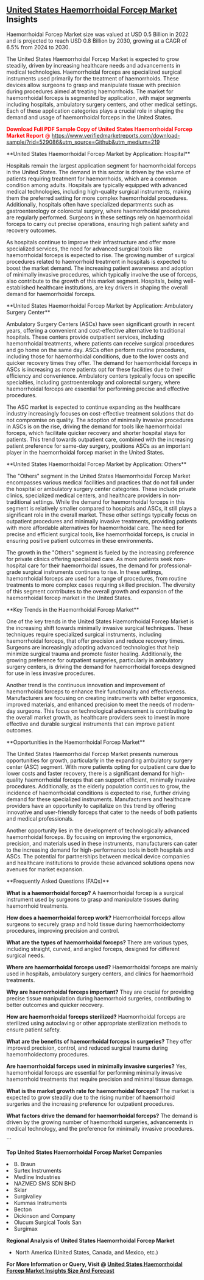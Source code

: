 <h2><a href="https://www.verifiedmarketreports.com/download-sample/?rid=529086&amp;utm_source=Github&amp;utm_medium=219" target="_blank">United States Haemorrhoidal Forcep Market</a> Insights</h2><p>Haemorrhoidal Forcep Market size was valued at USD 0.5 Billion in 2022 and is projected to reach USD 0.8 Billion by 2030, growing at a CAGR of 6.5% from 2024 to 2030.</p><p> <p>The United States Haemorrhoidal Forcep Market is expected to grow steadily, driven by increasing healthcare needs and advancements in medical technologies. Haemorrhoidal forceps are specialized surgical instruments used primarily for the treatment of haemorrhoids. These devices allow surgeons to grasp and manipulate tissue with precision during procedures aimed at treating haemorrhoids. The market for haemorrhoidal forceps is segmented by application, with major segments including hospitals, ambulatory surgery centers, and other medical settings. Each of these application categories plays a crucial role in shaping the demand and usage of haemorrhoidal forceps in the United States. <p><span class=""><span style="color: #ff0000;"><strong>Download Full PDF Sample Copy of United States Haemorrhoidal Forcep Market Report</strong> @ </span><a href="https://www.verifiedmarketreports.com/download-sample/?rid=529086&amp;utm_source=Github&amp;utm_medium=219" target="_blank">https://www.verifiedmarketreports.com/download-sample/?rid=529086&amp;utm_source=Github&amp;utm_medium=219</a></span></p></p> <p>**United States Haemorrhoidal Forcep Market by Application: Hospital**</p> <p>Hospitals remain the largest application segment for haemorrhoidal forceps in the United States. The demand in this sector is driven by the volume of patients requiring treatment for haemorrhoids, which are a common condition among adults. Hospitals are typically equipped with advanced medical technologies, including high-quality surgical instruments, making them the preferred setting for more complex haemorrhoidal procedures. Additionally, hospitals often have specialized departments such as gastroenterology or colorectal surgery, where haemorrhoidal procedures are regularly performed. Surgeons in these settings rely on haemorrhoidal forceps to carry out precise operations, ensuring high patient safety and recovery outcomes. <p>As hospitals continue to improve their infrastructure and offer more specialized services, the need for advanced surgical tools like haemorrhoidal forceps is expected to rise. The growing number of surgical procedures related to haemorrhoid treatment in hospitals is expected to boost the market demand. The increasing patient awareness and adoption of minimally invasive procedures, which typically involve the use of forceps, also contribute to the growth of this market segment. Hospitals, being well-established healthcare institutions, are key drivers in shaping the overall demand for haemorrhoidal forceps.</p> <p>**United States Haemorrhoidal Forcep Market by Application: Ambulatory Surgery Center**</p> <p>Ambulatory Surgery Centers (ASCs) have seen significant growth in recent years, offering a convenient and cost-effective alternative to traditional hospitals. These centers provide outpatient services, including haemorrhoidal treatments, where patients can receive surgical procedures and go home on the same day. ASCs often perform routine procedures, including those for haemorrhoidal conditions, due to the lower costs and quicker recovery times they offer. The demand for haemorrhoidal forceps in ASCs is increasing as more patients opt for these facilities due to their efficiency and convenience. Ambulatory centers typically focus on specific specialties, including gastroenterology and colorectal surgery, where haemorrhoidal forceps are essential for performing precise and effective procedures. <p>The ASC market is expected to continue expanding as the healthcare industry increasingly focuses on cost-effective treatment solutions that do not compromise on quality. The adoption of minimally invasive procedures in ASCs is on the rise, driving the demand for tools like haemorrhoidal forceps, which facilitate quicker recovery and shorter hospital stays for patients. This trend towards outpatient care, combined with the increasing patient preference for same-day surgery, positions ASCs as an important player in the haemorrhoidal forcep market in the United States.</p> <p>**United States Haemorrhoidal Forcep Market by Application: Others**</p> <p>The "Others" segment in the United States Haemorrhoidal Forcep Market encompasses various medical facilities and practices that do not fall under the hospital or ambulatory surgery center categories. These include private clinics, specialized medical centers, and healthcare providers in non-traditional settings. While the demand for haemorrhoidal forceps in this segment is relatively smaller compared to hospitals and ASCs, it still plays a significant role in the overall market. These other settings typically focus on outpatient procedures and minimally invasive treatments, providing patients with more affordable alternatives for haemorrhoidal care. The need for precise and efficient surgical tools, like haemorrhoidal forceps, is crucial in ensuring positive patient outcomes in these environments. <p>The growth in the "Others" segment is fueled by the increasing preference for private clinics offering specialized care. As more patients seek non-hospital care for their haemorrhoidal issues, the demand for professional-grade surgical instruments continues to rise. In these settings, haemorrhoidal forceps are used for a range of procedures, from routine treatments to more complex cases requiring skilled precision. The diversity of this segment contributes to the overall growth and expansion of the haemorrhoidal forcep market in the United States.</p> <p>**Key Trends in the Haemorrhoidal Forcep Market**</p> <p>One of the key trends in the United States Haemorrhoidal Forcep Market is the increasing shift towards minimally invasive surgical techniques. These techniques require specialized surgical instruments, including haemorrhoidal forceps, that offer precision and reduce recovery times. Surgeons are increasingly adopting advanced technologies that help minimize surgical trauma and promote faster healing. Additionally, the growing preference for outpatient surgeries, particularly in ambulatory surgery centers, is driving the demand for haemorrhoidal forceps designed for use in less invasive procedures.</p> <p>Another trend is the continuous innovation and improvement of haemorrhoidal forceps to enhance their functionality and effectiveness. Manufacturers are focusing on creating instruments with better ergonomics, improved materials, and enhanced precision to meet the needs of modern-day surgeons. This focus on technological advancement is contributing to the overall market growth, as healthcare providers seek to invest in more effective and durable surgical instruments that can improve patient outcomes.</p> <p>**Opportunities in the Haemorrhoidal Forcep Market**</p> <p>The United States Haemorrhoidal Forcep Market presents numerous opportunities for growth, particularly in the expanding ambulatory surgery center (ASC) segment. With more patients opting for outpatient care due to lower costs and faster recovery, there is a significant demand for high-quality haemorrhoidal forceps that can support efficient, minimally invasive procedures. Additionally, as the elderly population continues to grow, the incidence of haemorrhoidal conditions is expected to rise, further driving demand for these specialized instruments. Manufacturers and healthcare providers have an opportunity to capitalize on this trend by offering innovative and user-friendly forceps that cater to the needs of both patients and medical professionals.</p> <p>Another opportunity lies in the development of technologically advanced haemorrhoidal forceps. By focusing on improving the ergonomics, precision, and materials used in these instruments, manufacturers can cater to the increasing demand for high-performance tools in both hospitals and ASCs. The potential for partnerships between medical device companies and healthcare institutions to provide these advanced solutions opens new avenues for market expansion.</p> <p>**Frequently Asked Questions (FAQs)**</p> <p><strong>What is a haemorrhoidal forcep?</strong> A haemorrhoidal forcep is a surgical instrument used by surgeons to grasp and manipulate tissues during haemorrhoid treatments.</p> <p><strong>How does a haemorrhoidal forcep work?</strong> Haemorrhoidal forceps allow surgeons to securely grasp and hold tissue during haemorrhoidectomy procedures, improving precision and control.</p> <p><strong>What are the types of haemorrhoidal forceps?</strong> There are various types, including straight, curved, and angled forceps, designed for different surgical needs.</p> <p><strong>Where are haemorrhoidal forceps used?</strong> Haemorrhoidal forceps are mainly used in hospitals, ambulatory surgery centers, and clinics for haemorrhoid treatments.</p> <p><strong>Why are haemorrhoidal forceps important?</strong> They are crucial for providing precise tissue manipulation during haemorrhoid surgeries, contributing to better outcomes and quicker recovery.</p> <p><strong>How are haemorrhoidal forceps sterilized?</strong> Haemorrhoidal forceps are sterilized using autoclaving or other appropriate sterilization methods to ensure patient safety.</p> <p><strong>What are the benefits of haemorrhoidal forceps in surgeries?</strong> They offer improved precision, control, and reduced surgical trauma during haemorrhoidectomy procedures.</p> <p><strong>Are haemorrhoidal forceps used in minimally invasive surgeries?</strong> Yes, haemorrhoidal forceps are essential for performing minimally invasive haemorrhoid treatments that require precision and minimal tissue damage.</p> <p><strong>What is the market growth rate for haemorrhoidal forceps?</strong> The market is expected to grow steadily due to the rising number of haemorrhoid surgeries and the increasing preference for outpatient procedures.</p> <p><strong>What factors drive the demand for haemorrhoidal forceps?</strong> The demand is driven by the growing number of haemorrhoid surgeries, advancements in medical technology, and the preference for minimally invasive procedures.</p> ```</p><p><strong>Top United States Haemorrhoidal Forcep Market Companies</strong></p><div data-test-id=""><p><li>B. Braun</li><li> Surtex Instruments</li><li> Medline Industries</li><li> NAZMED SMS SDN BHD</li><li> Sklar</li><li> Surgivalley</li><li> Kummas Instruments</li><li> Becton</li><li> Dickinson and Company</li><li> Olucum Surgical Tools San</li><li> Surgimax</li></p><div><strong>Regional Analysis of&nbsp;United States Haemorrhoidal Forcep Market</strong></div><ul><li dir="ltr"><p dir="ltr">North America&nbsp;(United States, Canada, and Mexico, etc.)</p></li></ul><p><strong>For More Information or Query, Visit @&nbsp;</strong><strong><a href="https://www.verifiedmarketreports.com/product/haemorrhoidal-forcep-market/?utm_source=Github&amp;utm_medium=219" target="_blank">United States Haemorrhoidal Forcep Market Insights Size And Forecast</a></strong></p></div>
